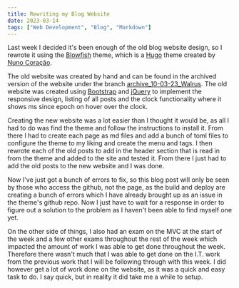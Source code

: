 ```yaml
---
title: Rewriting my Blog Website
date: 2023-03-14
tags: ["Web Development", "Blog", "Markdown"]
---
```


Last week I decided it's been enough of the old blog website design, so I rewrote it using the [Blowfish](https://github.com/nunocoracao/blowfish) theme, which is a [Hugo](https://gohugo.io/) theme created by [Nuno Coração](https://github.com/nunocoracao).

The old website was created by hand and can be found in the archived version of the website under the branch [archive_10-03-23_Walrus](https://github.com/joush007/joush007.github.io/tree/archive_10-03-23_Walrus). The old website was created using [Bootstrap](https://getbootstrap.com/) and [jQuery](https://jquery.com/) to implement the responsive design, listing of all posts and the clock functionality where it shows ms since epoch on hover over the clock.

Creating the new website was a lot easier than I thought it would be, as all I had to do was find the theme and follow the instructions to install it. From there I had to create each page as md files and add a bunch of toml files to configure the theme to my liking and create the menu and tags. I then rewrote each of the old posts to add in the header section that is read in from the theme and added to the site and tested it. From there I just had to add the old posts to the new website and I was done.

Now I've just got a bunch of errors to fix, so this blog post will only be seen by those who access the github, not the page, as the build and deploy are creating a bunch of errors which I have already brought up as an issue in the theme's github repo. Now I just have to wait for a response in order to figure out a solution to the problem as I haven't been able to find myself one yet.

On the other side of things, I also had an exam on the MVC at the start of the week and a few other exams throughout the rest of the week which impacted the amount of work I was able to get done throughout the week. Therefore there wasn't much that I was able to get done on the I.T. work from the previous work that I will be following through with this week. I did however get a lot of work done on the website, as it was a quick and easy task to do. I say quick, but in reality it did take me a while to setup.